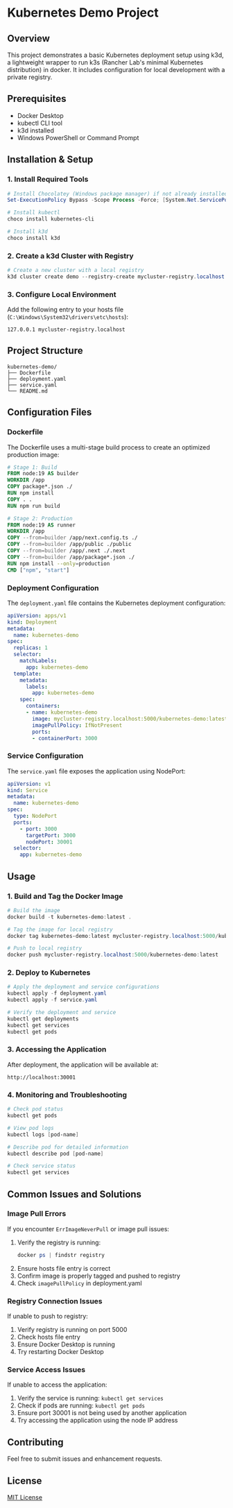 # Kubernetes Demo Project

## Overview
This project demonstrates a basic Kubernetes deployment setup using k3d, a lightweight wrapper to run k3s (Rancher Lab's minimal Kubernetes distribution) in docker. It includes configuration for local development with a private registry.

## Prerequisites
- Docker Desktop
- kubectl CLI tool
- k3d installed
- Windows PowerShell or Command Prompt

## Installation & Setup

### 1. Install Required Tools
```powershell
# Install Chocolatey (Windows package manager) if not already installed
Set-ExecutionPolicy Bypass -Scope Process -Force; [System.Net.ServicePointManager]::SecurityProtocol = [System.Net.ServicePointManager]::SecurityProtocol -bor 3072; iex ((New-Object System.Net.WebClient).DownloadString('https://community.chocolatey.org/install.ps1'))

# Install kubectl
choco install kubernetes-cli

# Install k3d
choco install k3d
```

### 2. Create a k3d Cluster with Registry
```powershell
# Create a new cluster with a local registry
k3d cluster create demo --registry-create mycluster-registry.localhost:5000
```

### 3. Configure Local Environment
Add the following entry to your hosts file (`C:\Windows\System32\drivers\etc\hosts`):
```
127.0.0.1 mycluster-registry.localhost
```

## Project Structure
```
kubernetes-demo/
├── Dockerfile
├── deployment.yaml
├── service.yaml
└── README.md
```

## Configuration Files

### Dockerfile
The Dockerfile uses a multi-stage build process to create an optimized production image:

```dockerfile
# Stage 1: Build
FROM node:19 AS builder
WORKDIR /app
COPY package*.json ./
RUN npm install
COPY . .
RUN npm run build

# Stage 2: Production
FROM node:19 AS runner
WORKDIR /app
COPY --from=builder /app/next.config.ts ./
COPY --from=builder /app/public ./public
COPY --from=builder /app/.next ./.next
COPY --from=builder /app/package*.json ./
RUN npm install --only=production
CMD ["npm", "start"]
```

### Deployment Configuration
The `deployment.yaml` file contains the Kubernetes deployment configuration:

```yaml
apiVersion: apps/v1
kind: Deployment
metadata:
  name: kubernetes-demo
spec:
  replicas: 1
  selector:
    matchLabels:
      app: kubernetes-demo
  template:
    metadata:
      labels:
        app: kubernetes-demo
    spec:
      containers:
      - name: kubernetes-demo
        image: mycluster-registry.localhost:5000/kubernetes-demo:latest
        imagePullPolicy: IfNotPresent
        ports:
        - containerPort: 3000
```

### Service Configuration
The `service.yaml` file exposes the application using NodePort:

```yaml
apiVersion: v1
kind: Service
metadata:
  name: kubernetes-demo
spec:
  type: NodePort
  ports:
    - port: 3000
      targetPort: 3000
      nodePort: 30001
  selector:
    app: kubernetes-demo
```

## Usage

### 1. Build and Tag the Docker Image
```powershell
# Build the image
docker build -t kubernetes-demo:latest .

# Tag the image for local registry
docker tag kubernetes-demo:latest mycluster-registry.localhost:5000/kubernetes-demo:latest

# Push to local registry
docker push mycluster-registry.localhost:5000/kubernetes-demo:latest
```

### 2. Deploy to Kubernetes
```powershell
# Apply the deployment and service configurations
kubectl apply -f deployment.yaml
kubectl apply -f service.yaml

# Verify the deployment and service
kubectl get deployments
kubectl get services
kubectl get pods
```

### 3. Accessing the Application
After deployment, the application will be available at:
```
http://localhost:30001
```

### 4. Monitoring and Troubleshooting
```powershell
# Check pod status
kubectl get pods

# View pod logs
kubectl logs [pod-name]

# Describe pod for detailed information
kubectl describe pod [pod-name]

# Check service status
kubectl get services
```

## Common Issues and Solutions

### Image Pull Errors
If you encounter `ErrImageNeverPull` or image pull issues:
1. Verify the registry is running:
   ```powershell
   docker ps | findstr registry
   ```
2. Ensure hosts file entry is correct
3. Confirm image is properly tagged and pushed to registry
4. Check `imagePullPolicy` in deployment.yaml

### Registry Connection Issues
If unable to push to registry:
1. Verify registry is running on port 5000
2. Check hosts file entry
3. Ensure Docker Desktop is running
4. Try restarting Docker Desktop

### Service Access Issues
If unable to access the application:
1. Verify the service is running: `kubectl get services`
2. Check if pods are running: `kubectl get pods`
3. Ensure port 30001 is not being used by another application
4. Try accessing the application using the node IP address

## Contributing
Feel free to submit issues and enhancement requests.

## License
[MIT License](LICENSE)